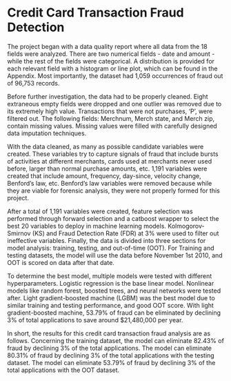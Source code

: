 # Credit Card Transaction Fraud Detection 
The project began with a data quality report where all data from the 18 fields were analyzed. There are two numerical fields - date and amount - while the rest of the fields were categorical. A distribution is provided for each relevant field with a histogram or line plot, which can be found in the Appendix. Most importantly, the dataset had 1,059 occurrences of fraud out of 96,753 records.

Before further investigation, the data had to be properly cleaned. Eight extraneous empty fields were dropped and one outlier was removed due to its extremely high value. Transactions that were not purchases, ‘P’, were filtered out. The following fields: Merchnum, Merch state, and Merch zip, contain missing values. Missing values were filled with carefully designed data imputation techniques.

With the data cleaned, as many as possible candidate variables were created. These variables try to capture signals of fraud that include bursts of activities at different merchants, cards used at merchants never used before, larger than normal purchase amounts, etc. 1,191 variables were created that include amount, frequency, day-since, velocity change, Benford’s law, etc. Benford’s law variables were removed because while they are viable for forensic analysis, they were not properly formed for this project.

After a total of 1,191 variables were created, feature selection was performed through forward selection and a catboost wrapper to select the best 20 variables to deploy in machine learning models. Kolmogorov-Smirnov (KS) and Fraud Detection Rate (FDR) at 3% were used to filter out ineffective variables. Finally, the data is divided into three sections for model analysis: training, testing, and out-of-time (OOT). For Training and testing datasets, the model will use the data before November 1st 2010, and OOT is scored on data after that date.

To determine the best model, multiple models were tested with different hyperparameters. Logistic regression is the base linear model. Nonlinear models like random forest, boosted trees, and neural networks were tested after. Light gradient-boosted machine (LGBM) was the best model due to similar training and testing performance, and good OOT score. With light gradient-boosted machine, 53.79% of fraud can be eliminated by declining 3% of total applications to save around $21,480,000 per year.

In short, the results for this credit card transaction fraud analysis are as follows. Concerning the training dataset, the model can eliminate 82.43% of fraud by declining 3% of the total applications. The model can eliminate 80.31% of fraud by declining 3% of the total applications with the testing dataset. The model can eliminate 53.79% of fraud by declining 3% of the total applications with the OOT dataset.
